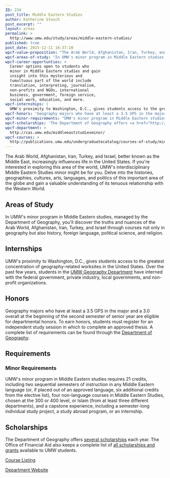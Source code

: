 ```yaml
---
ID: 234
post_title: Middle Eastern Studies
author: Katherine Stosch
post_excerpt: ""
layout: areas
permalink: >
  http://www.umw.edu/study/areas/middle-eastern-studies/
published: true
post_date: 2015-12-11 16:37:10
wpcf-value-proposition: "The Arab World, Afghanistan, Iran, Turkey, and Israel, better known as the Middle East, increasingly influences life in the United States. If you're interested in exploring this area of the world, UMW's interdisciplinary Middle Eastern Studies minor might be for you. Delve into the histories, geographies, cultures, arts, languages, and politics of this important area of the globe and gain a valuable understanding of its tenuous relationship with the Western World."
wpcf-areas-of-study: "In UMW's minor program in Middle Eastern studies, managed by the Department of Geography, you'll discover the truths and nuances of the Arab World, Afghanistan, Iran, Turkey, and Israel through courses not only in geography but also history, foreign language, political science, and religion."
wpcf-career-opportunties: >
  Career options open to students who
  minor in Middle Eastern studies and gain
  insight into this mysterious and
  tumultuous part of the world include
  translation, interpreting, journalism,
  non-profits and NGOs, international
  business, government, foreign service,
  social work, education, and more.
wpcf-internships: |
  UMW's proximity to Washington, D.C., gives students access to the greatest concentration of geography-related worksites in the United States. Over the past few years, students in the <a href="http://cas.umw.edu/geography/for-students/internships/">UMW Geography Department</a> have interned with the federal government, private industry, local governments, and non-profit organizations.
wpcf-honors: 'Geography majors who have at least a 3.5 GPS in the major and a 3.0 overall at the beginning of the second semester of senior year are eligible for departmental honors. To earn honors, students must register for an independent study session in which to complete an approved thesis. A complete list of requirements can be found through the <a href="http://cas.umw.edu/geography/for-students/department-honors-in-geography/">Department of Geography</a>.'
wpcf-minor-requirements: "UMW's minor program in Middle Eastern studies requires 21 credits, including two sequential semesters of instruction in any Middle Eastern language (or, if placed out of an approved language, six additional credits from the elective list), four non-language courses in Middle Eastern Studies, chosen at the 300 or 400 level, or Islam (from at least three different departments), and a capstone experience, including a semester-long individual study project, a study abroad program, or an internship."
wpcf-scholarships: 'The Department of Geography offers <a href="http://cas.umw.edu/geography/about-the-department/student-and-alumni-awards/">several scholarships</a> each year. The Office of Financial Aid also keeps a complete list of <a href="http://adminfinance.umw.edu/financialaid/scholarship-information/">all scholarships and grants</a> available to UMW students.'
wpcf-department: >
  http://cas.umw.edu/middleeaststudiesminor/
wpcf-courses: >
  http://publications.umw.edu/undergraduatecatalog/courses-of-study/minors/mdes/
---
```


<!-- Types Custom Fields: -->

<!-- value-proposition -->
The Arab World, Afghanistan, Iran, Turkey, and Israel, better known as the Middle East, increasingly influences life in the United States. If you're interested in exploring this area of the world, UMW's interdisciplinary Middle Eastern Studies minor might be for you. Delve into the histories, geographies, cultures, arts, languages, and politics of this important area of the globe and gain a valuable understanding of its tenuous relationship with the Western World.
<!-- End value-proposition -->

<!-- areas-of-study -->
<h2>Areas of Study</h2>In UMW's minor program in Middle Eastern studies, managed by the Department of Geography, you'll discover the truths and nuances of the Arab World, Afghanistan, Iran, Turkey, and Israel through courses not only in geography but also history, foreign language, political science, and religion.
<!-- End areas-of-study -->

<!-- internships -->
<h2>Internships</h2>UMW's proximity to Washington, D.C., gives students access to the greatest concentration of geography-related worksites in the United States. Over the past few years, students in the <a href="http://cas.umw.edu/geography/for-students/internships/">UMW Geography Department</a> have interned with the federal government, private industry, local governments, and non-profit organizations.
<!-- End internships -->

<!-- honors -->
<h2>Honors</h2>Geography majors who have at least a 3.5 GPS in the major and a 3.0 overall at the beginning of the second semester of senior year are eligible for departmental honors. To earn honors, students must register for an independent study session in which to complete an approved thesis. A complete list of requirements can be found through the <a href="http://cas.umw.edu/geography/for-students/department-honors-in-geography/">Department of Geography</a>.
<!-- End honors -->

<!-- requirements -->
<h2>Requirements</h2>
<!-- minor-requirements -->
<h3>Minor Requirements</h3>UMW's minor program in Middle Eastern studies requires 21 credits, including two sequential semesters of instruction in any Middle Eastern language (or, if placed out of an approved language, six additional credits from the elective list), four non-language courses in Middle Eastern Studies, chosen at the 300 or 400 level, or Islam (from at least three different departments), and a capstone experience, including a semester-long individual study project, a study abroad program, or an internship.
<!-- End minor-requirements -->

<!-- End requirements -->

<!-- scholarships -->
<h2>Scholarships</h2>The Department of Geography offers <a href="http://cas.umw.edu/geography/about-the-department/student-and-alumni-awards/">several scholarships</a> each year. The Office of Financial Aid also keeps a complete list of <a href="http://adminfinance.umw.edu/financialaid/scholarship-information/">all scholarships and grants</a> available to UMW students.
<!-- End scholarships -->

<!-- courses -->
<a href="http://publications.umw.edu/undergraduatecatalog/courses-of-study/minors/mdes/" class="button">Course Listing</a>
<!-- End courses -->

<!-- department -->
<a href="http://cas.umw.edu/middleeaststudiesminor/" class="button">Department Website</a>
<!-- End department -->

<!-- End Types Custom Fields -->